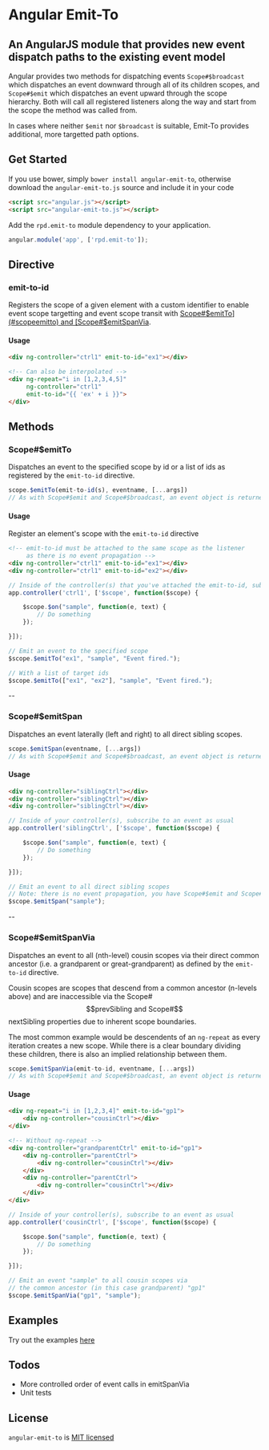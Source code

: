 # Angular Emit-To


## An AngularJS module that provides new event dispatch paths to the existing event model

Angular provides two methods for dispatching events `Scope#$broadcast` which dispatches an event downward through all of its children scopes, and `Scope#$emit` which dispatches an event upward through the scope hierarchy. Both will call all registered listeners along the way and start from the scope the method was called from.

In cases where neither `$emit` nor `$broadcast` is suitable, Emit-To provides additional, more targetted path options.


## Get Started

If you use bower, simply `bower install angular-emit-to`, otherwise download the `angular-emit-to.js` source and include it in your code
```html
<script src="angular.js"></script>
<script src="angular-emit-to.js"></script>
```

Add the `rpd.emit-to` module dependency to your application.

```js
angular.module('app', ['rpd.emit-to']);
```

## Directive

### emit-to-id

Registers the scope of a given element with a custom identifier to enable event scope targetting and event scope transit with [Scope#$emitTo](#scopeemitto) and [Scope#$emitSpanVia](#scopeemitspanvia).

#### Usage

```html
<div ng-controller="ctrl1" emit-to-id="ex1"></div>

<!-- Can also be interpolated -->
<div ng-repeat="i in [1,2,3,4,5]"
     ng-controller="ctrl1"
     emit-to-id="{{ 'ex' + i }}">
</div>
```


## Methods

### Scope#$emitTo

Dispatches an event to the specified scope by id or a list of ids as registered by the `emit-to-id` directive.

```js
scope.$emitTo(emit-to-id(s), eventname, [...args])
// As with Scope#$emit and Scope#$broadcast, an event object is returned
```

#### Usage

Register an element's scope with the `emit-to-id` directive

```html
<!-- emit-to-id must be attached to the same scope as the listener
     as there is no event propagation -->
<div ng-controller="ctrl1" emit-to-id="ex1"></div>
<div ng-controller="ctrl1" emit-to-id="ex2"></div>
```

```js
// Inside of the controller(s) that you've attached the emit-to-id, subscribe to an event as usual
app.controller('ctrl1', ['$scope', function($scope) {

    $scope.$on("sample", function(e, text) {
        // Do something
    });

}]);
```

```js
// Emit an event to the specified scope
$scope.$emitTo("ex1", "sample", "Event fired.");

// With a list of target ids
$scope.$emitTo(["ex1", "ex2"], "sample", "Event fired.");
```

--

### Scope#$emitSpan

Dispatches an event laterally (left and right) to all direct sibling scopes.

```js
scope.$emitSpan(eventname, [...args])
// As with Scope#$emit and Scope#$broadcast, an event object is returned
```

#### Usage

```html
<div ng-controller="siblingCtrl"></div>
<div ng-controller="siblingCtrl"></div>
<div ng-controller="siblingCtrl"></div>
```

```js
// Inside of your controller(s), subscribe to an event as usual
app.controller('siblingCtrl', ['$scope', function($scope) {

    $scope.$on("sample", function(e, text) {
        // Do something
    });

}]);
```

```js
// Emit an event to all direct sibling scopes
// Note: there is no event propagation, you have Scope#$emit and Scope#$broadcast for that.
$scope.$emitSpan("sample");
```

--

### Scope#$emitSpanVia

Dispatches an event to all (nth-level) cousin scopes via their direct common ancestor (i.e. a grandparent or great-grandparent) as defined by the `emit-to-id` directive.

Cousin scopes are scopes that descend from a common ancestor (n-levels above) and are inaccessible via the Scope#$$prevSibling and Scope#$$nextSibling properties due to inherent scope boundaries.

The most common example would be descendents of an `ng-repeat` as every iteration creates a new scope. While there is a clear boundary dividing these children, there is also an implied relationship between them.

```js
scope.$emitSpanVia(emit-to-id, eventname, [...args])
// As with Scope#$emit and Scope#$broadcast, an event object is returned
```

#### Usage

```html
<div ng-repeat="i in [1,2,3,4]" emit-to-id="gp1">
    <div ng-controller="cousinCtrl"></div>
</div>
```

```html
<!-- Without ng-repeat -->
<div ng-controller="grandparentCtrl" emit-to-id="gp1">
    <div ng-controller="parentCtrl">
        <div ng-controller="cousinCtrl"></div>
    </div>
    <div ng-controller="parentCtrl">
        <div ng-controller="cousinCtrl"></div>
    </div>
</div>
```

```js
// Inside of your controller(s), subscribe to an event as usual
app.controller('cousinCtrl', ['$scope', function($scope) {

    $scope.$on("sample", function(e, text) {
        // Do something
    });

}]);
```

```js
// Emit an event "sample" to all cousin scopes via
// the common ancestor (in this case grandparent) "gp1"
$scope.$emitSpanVia("gp1", "sample");
```

## Examples

Try out the examples [here](http://rpdasilva.github.io/angular-emit-to/)


## Todos

- More controlled order of event calls in emitSpanVia
- Unit tests


## License

`angular-emit-to` is [MIT licensed](LICENSE.txt)